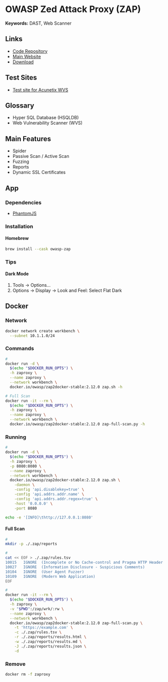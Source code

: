 # OWASP Zed Attack Proxy (ZAP)

<!--
https://www.youtube.com/watch?v=YDijuX-MyWY
-->

<!--
(^|^[^:]+:\/\/|[^\.]+\.)subdomain\.example\.com.*
-->

<!--
https://app.pluralsight.com/paths/skill/web-application-scanning-with-owasp-zap
https://app.pluralsight.com/library/courses/owasp-zap-web-app-pentesting/table-of-contents
-->

**Keywords:** DAST, Web Scanner

## Links

- [Code Repository](https://github.com/zaproxy/zaproxy)
- [Main Website](https://zaproxy.org/)
- [Download](https://zaproxy.org/download/)

## Test Sites

- [Test site for Acunetix WVS](http://testphp.vulnweb.com)

## Glossary

- Hyper SQL Database (HSQLDB)
- Web Vulnerability Scanner (WVS)

## Main Features

- Spider
- Passive Scan / Active Scan
- Fuzzing
- Reports
- Dynamic SSL Certificates

## App

### Dependencies

- [PhantomJS](/phantomjs.md)

### Installation

#### Homebrew

```sh
brew install --cask owasp-zap
```

### Tips

#### Dark Mode

1. Tools -> Options...
2. Options -> Display -> Look and Feel: Select Flat Dark

## Docker

### Network

```sh
docker network create workbench \
  --subnet 10.1.1.0/24
```

### Commands

```sh
#
docker run -d \
  $(echo "$DOCKER_RUN_OPTS") \
  -h zaproxy \
  --name zaproxy \
  --network workbench \
  docker.io/owasp/zap2docker-stable:2.12.0 zap.sh -h

# Full Scan
docker run -it --rm \
  $(echo "$DOCKER_RUN_OPTS") \
  -h zaproxy \
  --name zaproxy \
  --network workbench \
  docker.io/owasp/zap2docker-stable:2.12.0 zap-full-scan.py -h
```

### Running

```sh
#
docker run -d \
  $(echo "$DOCKER_RUN_OPTS") \
  -h zaproxy \
  -p 8080:8080 \
  --name zaproxy \
  --network workbench \
  docker.io/owasp/zap2docker-stable:2.12.0 zap.sh \
    -daemon \
    -config 'api.disablekey=true' \
    -config 'api.addrs.addr.name' \
    -config 'api.addrs.addr.regex=true' \
    -host '0.0.0.0' \
    -port 8080
```

```sh
echo -e '[INFO]\thttp://127.0.0.1:8080'
```

#### Full Scan

```sh
#
mkdir -p ./.zap/reports

#
cat << EOF > ./.zap/rules.tsv
10015	IGNORE	(Incomplete or No Cache-control and Pragma HTTP Header Set)
10027	IGNORE	(Information Disclosure - Suspicious Comments)
10104	IGNORE	(User Agent Fuzzer)
10109	IGNORE	(Modern Web Application)
EOF

#
docker run -it --rm \
  $(echo "$DOCKER_RUN_OPTS") \
  -h zaproxy \
  -v "$PWD":/zap/wrk/:rw \
  --name zaproxy \
  --network workbench \
  docker.io/owasp/zap2docker-stable:2.12.0 zap-full-scan.py \
    -t 'https://example.com' \
    -c ./.zap/rules.tsv \
    -r ./.zap/reports/results.html \
    -w ./.zap/reports/results.md \
    -J ./.zap/reports/results.json \
    -d
```

<!--
#### Web Swing

```sh
#
docker run -d \
  $(echo "$DOCKER_RUN_OPTS") \
  -h zaproxy \
  -p 8080:8080 \
  --name zaproxy \
  --network workbench \
  docker.io/owasp/zap2docker-stable:2.12.0 zap-webswing.sh
```
-->

### Remove

```sh
docker rm -f zaproxy
```
